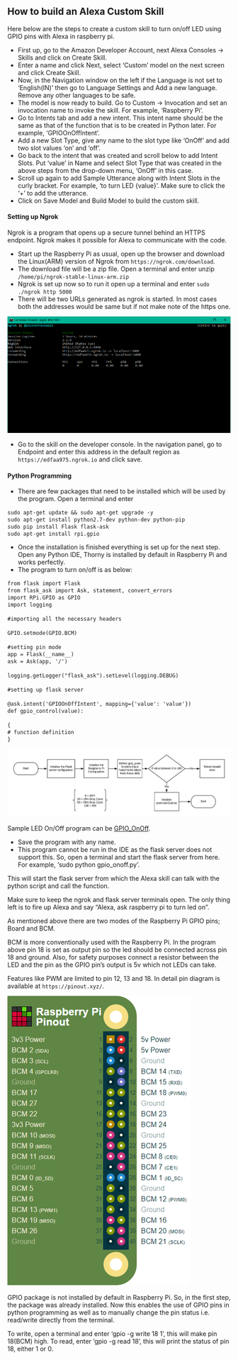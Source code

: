 ## How to build an Alexa Custom Skill
Here below are the steps to create a custom skill to turn on/off LED using GPIO pins with Alexa in raspberry pi.

- First up, go to the Amazon Developer Account, next Alexa Consoles -> Skills and click on Create Skill.
- Enter a name and click Next, select ‘Custom’ model on the next screen and click Create Skill.
- Now, in the Navigation window on the left if the Language is not set to ‘English(IN)’ then go to Language Settings and Add a new language. Remove any other languages to be safe.
- The model is now ready to build. Go to Custom -> Invocation and set an invocation name to invoke the skill. For example, ‘Raspberry Pi’.
- Go to Intents tab and add a new intent. This intent name should be the same as that of the function that is to be created in Python later. For example, ‘GPIOOnOffIntent’.
- Add a new Slot Type, give any name to the slot type like ‘OnOff’ and add two slot values ‘on’ and ‘off’.
- Go back to the intent that was created and scroll below to add Intent Slots. Put ‘value’ in Name and select Slot Type that was created in the above steps from the drop-down menu, ‘OnOff’ in this case.
- Scroll up again to add Sample Utterance along with Intent Slots in the curly bracket. For example, ‘to turn LED {value}’. Make sure to click the ‘+’ to add the utterance.
- Click on Save Model and Build Model to build the custom skill.

#### Setting up Ngrok   
Ngrok is a program that opens up a secure tunnel behind an HTTPS endpoint. Ngrok makes it possible for Alexa to communicate with the code.

- Start up the Raspberry Pi as usual, open up the browser and download the Linux(ARM) version of Ngrok from ```https://ngrok.com/download```.
- The download file will be a zip file. Open a terminal and enter unzip ```/home/pi/ngrok-stable-linux-arm.zip```
- Ngrok is set up now so to run it open up a terminal and enter ```sudo ./ngrok http 5000```
- There will be two URLs generated as ngrok is started. In most cases both the addresses would be same but if not make note of the https one.

![alt text](https://github.com/adityanparikh/HomeAutomation-using-AlexaPi/blob/master/Ngrok.png)

- Go to the skill on the developer console. In the navigation panel, go to Endpoint and enter this address in the default region as ```https://edfaa975.ngrok.io``` and click save.

#### Python Programming  
- There are few packages that need to be installed which will be used by the program. Open a terminal and enter 
```
sudo apt-get update && sudo apt-get upgrade -y
sudo apt-get install python2.7-dev python-dev python-pip
sudo pip install Flask flask-ask
sudo apt-get install rpi.gpio
```

- Once the installation is finished everything is set up for the next step. Open any Python IDE, Thorny is installed by default in Raspberry Pi and works perfectly.
- The program to turn on/off is as below:
```
from flask import Flask
from flask_ask import Ask, statement, convert_errors
import RPi.GPIO as GPIO
import logging

#importing all the necessary headers

GPIO.setmode(GPIO.BCM)

#setting pin mode
app = Flask(__name__)
ask = Ask(app, '/')

logging.getLogger("flask_ask").setLevel(logging.DEBUG)

#setting up flask server

@ask.intent('GPIOOnOffIntent', mapping={'value': 'value'})
def gpio_control(value):

{
# function definition 
} 
```

![alt text](https://github.com/adityanparikh/HomeAutomation-using-AlexaPi/blob/master/Flowchart.jpg)

Sample LED On/Off program can be [GPIO_OnOff](gpio_onoff.py).
- Save the program with any name. 
- This program cannot be run in the IDE as the flask server does not support this. So, open a terminal and start the flask server from here. For example, ‘sudo python gpio_onoff.py’.

This will start the flask server from which the Alexa skill can talk with the python script and call the function.

Make sure to keep the ngrok and flask server terminals open. The only thing left is to fire up Alexa and say “Alexa, ask raspberry pi to turn led on”. 

As mentioned above there are two modes of the Raspberry Pi GPIO pins; Board and BCM. 

BCM is more conventionally used with the Raspberry Pi. In the program above pin 18 is set as output pin so the led should be connected across pin 18 and ground. Also, for safety purposes connect a resistor between the LED and the pin as the GPIO pin’s output is 5v which not LEDs can take.

Features like PWM are limited to pin 12, 13 and 18.
In detail pin diagram is available at ```https://pinout.xyz/```.

![alt text](https://github.com/adityanparikh/HomeAutomation-using-AlexaPi/blob/master/PinD.png)

GPIO package is not installed by default in Raspberry Pi. So, in the first step, the package was already installed. Now this enables the use of GPIO pins in python programming as well as to manually change the pin status i.e. read/write directly from the terminal.

To write, open a terminal and enter ‘gpio -g write 18 1’, this will make pin 18(BCM) high.
To read, enter ‘gpio -g read 18’, this will print the status of pin 18, either 1 or 0.
